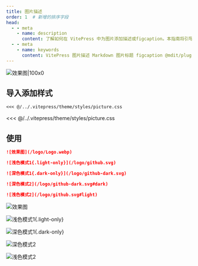 ```yaml
---
title: 图片描述
order: 1  # 新增的排序字段
head:
  - - meta
    - name: description
      content: 了解如何在 VitePress 中为图片添加描述或figcaption。本指南将引导你安装和配置 @mdit/plugin-figure 插件，并应用 @scenlinx 的样式，以支持图片标题和在明暗模式下显示不同的图片。
  - - meta
    - name: keywords
      content: VitePress 图片描述 Markdown 图片标题 figcaption @mdit/plugin-figure @scenlinx 图片样式 CSS light/dark模式 明暗模式 图片配置 VitePress插件 图片注解
---
```


![效果图|100x0](/logo/Logo.webp '效果图')

## 导入添加样式

```md
<<< @/../.vitepress/theme/styles/picture.css
```

<<< @/../.vitepress/theme/styles/picture.css

## 使用

```md
![效果图](/logo/Logo.webp)

![浅色模式1{.light-only}](/logo/github.svg)

![深色模式1{.dark-only}](/logo/github-dark.svg)

![深色模式2](/logo/github-dark.svg#dark)

![浅色模式2](/logo/github.svg#light)
```

![效果图](/logo/Logo.webp)

![浅色模式1{.light-only}](/logo/github.svg)

![深色模式1{.dark-only}](/logo/github-dark.svg)

![深色模式2](/logo/github-dark.svg#dark)

![浅色模式2](/logo/github.svg#light)

